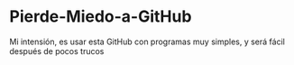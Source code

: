 # Pierde-Miedo-a-GitHub
Mi intensión, es usar esta GitHub  con programas muy simples, y será fácil después de pocos trucos 

